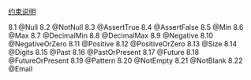 [约束说明](https://beanvalidation.org/2.0/spec/#builtinconstraints) 

8.1 @Null
8.2 @NotNull
8.3 @AssertTrue
8.4 @AssertFalse
8.5 @Min
8.6 @Max
8.7 @DecimalMin
8.8 @DecimalMax
8.9 @Negative
8.10 @NegativeOrZero
8.11 @Positive
8.12 @PositiveOrZero
8.13 @Size
8.14 @Digits
8.15 @Past
8.16 @PastOrPresent
8.17 @Future
8.18 @FutureOrPresent
8.19 @Pattern
8.20 @NotEmpty
8.21 @NotBlank
8.22 @Email